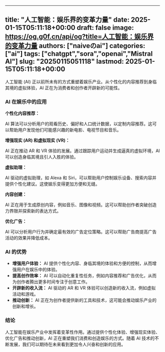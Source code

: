 
---
title: "人工智能：娱乐界的变革力量"
date: 2025-01-15T05:11:18+00:00
draft: false
image: https://og.g0f.cn/api/og?title=人工智能：娱乐界的变革力量
authors: ["naiveのai"]
categories: ["ai"]
tags: ["chatgpt","sora","openai","Mistral AI"]
slug: "20250115051118"
lastmod: 2025-01-15T05:11:18+00:00
---
人工智能 (AI) 正以前所未有的方式重塑着娱乐产业。从个性化的内容推荐到身临其境的虚拟体验，AI 正在为消费者和创作者开辟新的可能性。

### AI 在娱乐中的应用

**个性化内容推荐：**

AI 算法可以分析用户的观看历史、偏好和人口统计数据，以定制内容推荐。这可以帮助用户发现他们可能感兴趣的新电影、电视节目和音乐。

**增强现实 (AR) 和虚拟现实 (VR)：**

AI 正在推动 AR 和 VR 体验的发展。通过跟踪用户运动并生成逼真的虚拟环境，AI 可以创造身临其境且引人入胜的体验。

**虚拟助理：**

AI 驱动的虚拟助理，如 Alexa 和 Siri，可以帮助用户控制娱乐设备、搜索内容并提供个性化建议。这使娱乐变得更加方便和无缝。

**内容创建：**

AI 正在用于生成原创内容，例如音乐、图像和视频。这可以帮助创作者突破创造力界限并探索新的表达方式。

**优化广告：**

AI 可以分析用户行为并确定最有效的广告定位策略。这可以帮助广告商提高广告活动的效果并降低成本。

### AI 的优势

* **增强用户体验：** AI 提供个性化内容、身临其境的体验和方便的控制，从而增强用户在娱乐中的体验。
* **提高创作效率：** AI 可以自动化重复性任务，例如内容推荐和广告优化，从而为创作者腾出更多时间专注于创意工作。
* **开辟新的收入流：** AI 驱动的 AR 和 VR 体验可以创造新的收入流，例如虚拟活动和游戏。
* **推动创新：** AI 正在为创作者提供新的工具和技术，这可能会推动娱乐产业的创新和增长。

### 结论

人工智能在娱乐产业中发挥着变革性作用。通过提供个性化体验、增强现实体验、优化广告和推动创新，AI 正在重塑我们消费和创造娱乐的方式。随着 AI 技术的不断发展，我们可以期待在未来看到更加令人兴奋和创新的应用。